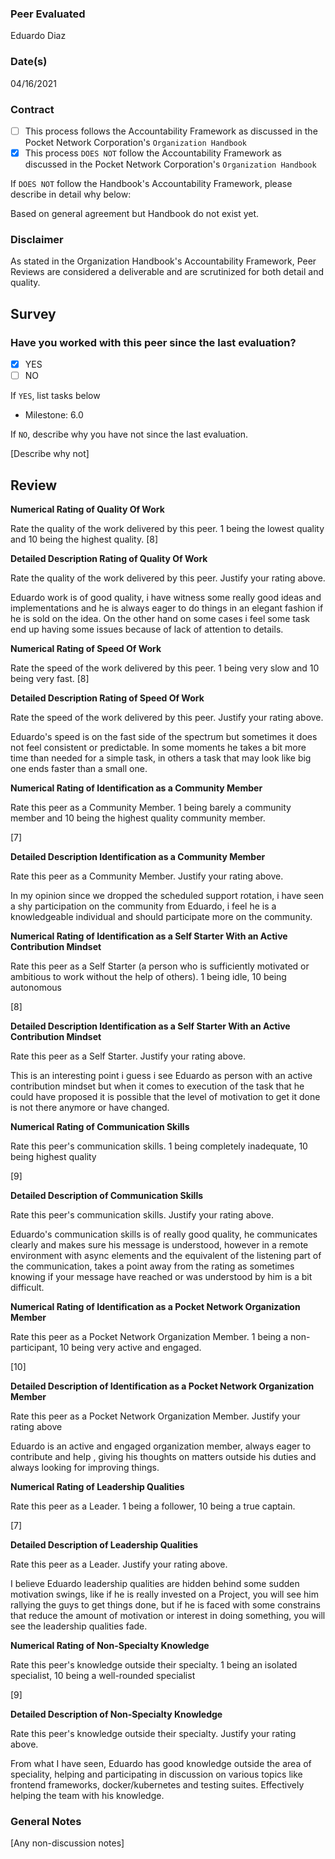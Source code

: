 ### Peer Evaluated
Eduardo Diaz
### Date(s)
04/16/2021
### Contract
- [ ] This process follows the Accountability Framework as discussed in the Pocket Network Corporation's `Organization Handbook`
- [X] This process `DOES NOT` follow the Accountability Framework as discussed in the Pocket Network Corporation's `Organization Handbook`

If `DOES NOT` follow the Handbook's Accountability Framework, please describe in detail why below:

Based on general agreement but Handbook do not exist yet.

### Disclaimer
As stated in the Organization Handbook's Accountability Framework, Peer Reviews are considered a deliverable and are scrutinized for both detail and quality.
## Survey
### Have you worked with this peer since the last evaluation?
- [X] YES
- [ ] NO

If `YES`, list tasks below
- Milestone: 6.0

If `NO`, describe why you have not since the last evaluation.

[Describe why not]

## Review
**Numerical Rating of Quality Of Work**

Rate the quality of the work delivered by this peer. 1 being the lowest quality and 10 being the highest quality.
[8]

**Detailed Description Rating of Quality Of Work**

Rate the quality of the work delivered by this peer. Justify your rating above.

Eduardo work is of good quality, i have witness some really good ideas and implementations
and he is always eager to do things in an elegant fashion if he is sold on the idea.
 On the other hand on some cases i feel some task end up having some issues because
 of lack of attention to details.

**Numerical Rating of Speed Of Work**

Rate the speed of the work delivered by this peer. 1 being very slow and 10 being very fast.
[8]

**Detailed Description Rating of Speed Of Work**

Rate the speed of the work delivered by this peer. Justify your rating above.

Eduardo's speed is on the fast side of the spectrum but sometimes it does not feel consistent or predictable.
In some moments he takes a bit more time than needed for a simple task,
in others a task that may look like big one ends faster than a small one.

**Numerical Rating of Identification as a Community Member**

Rate this peer as a Community Member. 1 being barely a community member and 10 being the highest quality community member.

[7]

**Detailed Description Identification as a Community Member**

Rate this peer as a Community Member. Justify your rating above.

In my opinion since we dropped the scheduled support rotation, i have seen a shy participation on the community from Eduardo,
i feel he is a knowledgeable individual and should participate  more on the community.

**Numerical Rating of Identification as a Self Starter With an Active Contribution Mindset**

Rate this peer as a Self Starter (a person who is sufficiently motivated or ambitious to work without the help of others).
1 being idle, 10 being autonomous

[8]

**Detailed Description Identification as a Self Starter With an Active Contribution Mindset**

Rate this peer as a Self Starter. Justify your rating above.

This is an interesting point i guess i see Eduardo as person with an active contribution mindset
 but when it comes to execution of the task that he could have proposed it is possible that the level of motivation
 to get it done is not there anymore or have changed.

**Numerical Rating of Communication Skills**

Rate this peer's communication skills. 1 being completely inadequate, 10 being highest quality

[9]

**Detailed Description of Communication Skills**

Rate this peer's communication skills. Justify your rating above.

Eduardo's communication skills is of really good quality,
he communicates clearly and makes sure his message is understood,
however in a remote environment with async elements and the equivalent of the listening part of the communication,
takes a point away from the rating as sometimes knowing if your message have reached or was understood by him is a bit difficult.

**Numerical Rating of Identification as a Pocket Network Organization Member**

Rate this peer as a Pocket Network Organization Member. 1 being a non-participant, 10 being very active and engaged.

[10]

**Detailed Description of Identification as a Pocket Network Organization Member**

Rate this peer as a Pocket Network Organization Member. Justify your rating above

Eduardo is an active and engaged organization member, always eager to contribute and help ,
giving his thoughts on matters outside his duties and always looking for improving things.

**Numerical Rating of Leadership Qualities**

Rate this peer as a Leader. 1 being a follower, 10 being a true captain.

[7]

**Detailed Description of Leadership Qualities**

Rate this peer as a Leader. Justify your rating above.

I believe Eduardo leadership qualities are hidden behind some sudden motivation swings,
like if he is really invested on a Project, you will see him rallying the guys to get things done,
but if he is faced with some constrains that reduce the amount of motivation or interest in doing something,
you will see the leadership qualities fade.


**Numerical Rating of Non-Specialty Knowledge**

Rate this peer's knowledge outside their specialty. 1 being an isolated specialist, 10 being a well-rounded specialist

[9]

**Detailed Description of Non-Specialty Knowledge**

Rate this peer's knowledge outside their specialty. Justify your rating above.

From what I have seen, Eduardo has good knowledge outside the area of speciality,
helping and participating in discussion on various topics like frontend frameworks, docker/kubernetes and testing suites.
Effectively helping the team with his knowledge.


### General Notes
[Any non-discussion notes]
